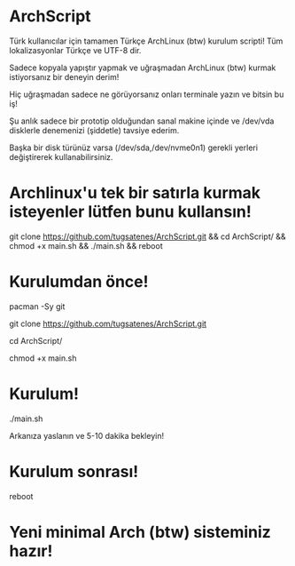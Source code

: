 # ArchScript

Türk kullanıcılar için tamamen Türkçe ArchLinux (btw) kurulum scripti! Tüm lokalizasyonlar Türkçe ve UTF-8 dir.

Sadece kopyala yapıştır yapmak ve uğraşmadan ArchLinux (btw) kurmak istiyorsanız bir deneyin derim!

Hiç uğraşmadan sadece ne görüyorsanız onları terminale yazın ve bitsin bu iş!

Şu anlık sadece bir prototip olduğundan sanal makine içinde ve /dev/vda disklerle denemenizi (şiddetle) tavsiye ederim. 

Başka bir disk türünüz varsa (/dev/sda,/dev/nvme0n1) gerekli yerleri değiştirerek kullanabilirsiniz.

# Archlinux'u tek bir satırla kurmak isteyenler lütfen bunu kullansın!

git clone https://github.com/tugsatenes/ArchScript.git && cd ArchScript/ && chmod +x main.sh && ./main.sh && reboot

# Kurulumdan önce!

pacman -Sy git

git clone https://github.com/tugsatenes/ArchScript.git

cd ArchScript/

chmod +x main.sh

# Kurulum!

./main.sh

Arkanıza yaslanın ve 5-10 dakika bekleyin!

# Kurulum sonrası!

reboot

# Yeni minimal Arch (btw) sisteminiz hazır!
